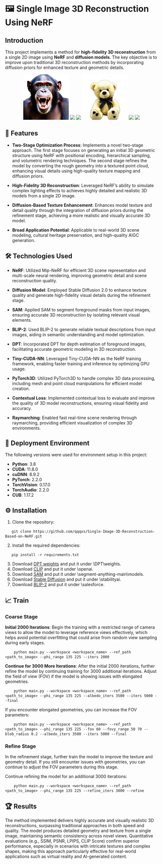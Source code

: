 # 🖼️ Single Image 3D Reconstruction Using NeRF

## Introduction
This project implements a method for **high-fidelity 3D reconstruction** from a single 2D image using **NeRF** and **diffusion models**. The key objective is to improve upon traditional 3D reconstruction methods by incorporating diffusion priors for enhanced texture and geometric details.

<div align="center">
  <img src="demo/chimpanzee.png" width="150">
  <img src="demo/chimpanzee-rgb.gif" width="150">
  <img src="demo/chimpanzee-normal.gif" width="150">
  <img src="demo/teddy-2.png" width="150">
  <img src="demo/teddy-2-rgb.gif" width="150">
  <img src="demo/teddy-2-normal.gif" width="150">
</div>

## 🌟 Features
- **Two-Stage Optimization Process**: Implements a novel two-stage approach. The first stage focuses on generating an initial 3D geometric structure using NeRF with positional encoding, hierarchical sampling, and volumetric rendering techniques. The second stage refines the model by converting the rough geometry into a textured point cloud, enhancing visual details using high-quality texture mapping and diffusion priors.
  
- **High-Fidelity 3D Reconstruction**: Leveraged NeRF’s ability to simulate complex lighting effects to achieves highly detailed and realistic 3D models from a single 2D image.

- **Diffusion-Based Texture Enhancement**: Enhances model texture and detail quality through the integration of diffusion priors during the refinement stage, achieving a more realistic and visually accurate 3D model.

- **Broad Application Potential**: Applicable to real-world 3D scene modeling, cultural heritage preservation, and high-quality AIGC generation.


## 🛠 Technologies Used
- **NeRF**: Utilized Mip-NeRF for efficient 3D scene representation and multi-scale neural rendering, improving geometric detail and scene reconstruction quality.
  
- **Diffusion Model**: Employed Stable Diffusion 2.0 to enhance texture quality and generate high-fidelity visual details during the refinement stage.

- **SAM**: Applied SAM to segment foreground masks from input images, ensuring accurate 3D reconstruction by isolating relevant visual elements.

- **BLIP-2**: Used BLIP-2 to generate reliable textual descriptions from input images, aiding in semantic understanding and model optimization.

- **DPT**: Incorporated DPT for depth estimation of foreground images, facilitating accurate geometric modeling in 3D reconstruction.

- **Tiny-CUDA-NN**: Leveraged Tiny-CUDA-NN as the NeRF training framework, enabling faster training and inference by optimizing GPU usage.

- **PyTorch3D**: Utilized PyTorch3D to handle complex 3D data processing, including mesh and point cloud manipulations for efficient model creation.

- **Contextual Loss**: Implemented contextual loss to evaluate and improve the quality of 3D model reconstructions, ensuring visual fidelity and accuracy.

- **Raymarching**: Enabled fast real-time scene rendering through raymarching, providing efficient visualization of complex 3D environments.


## 🚀 Deployment Environment

The following versions were used for environment setup in this project:

- **Python**: 3.8
- **CUDA**: 11.8.0
- **cuDNN**: 8.9.2
- **PyTorch**: 2.2.0
- **TorchVision**: 0.17.0
- **TorchAudio**: 2.2.0
- **CUB**: 1.17.2


## ⚙️ Installation
1. Clone the repository:
```
   git clone https://github.com/qqqxs/Single-Image-3D-Reconstruction-Based-on-NeRF.git
```
2. Install the required dependencies:
```
   pip install -r requirements.txt
```
3. Download [DPT weights](https://github.com/intel-isl/DPT/releases/download/1_0/dpt_hybrid-midas-501f0c75.pt) and put it under \DPT\weights.
4. Download [CLIP](https://huggingface.co/openai/clip-vit-large-patch14) and put it under \openai.
5. Download [SAM](https://dl.fbaipublicfiles.com/segment_anything/sam_vit_b_01ec64.pth) and put it under \segment-anything-main\models.
6. Download [Stable Diffusion](https://huggingface.co/stabilityai/stable-diffusion-2) and put it under \stabilityai.
7. Download [BLIP-2](https://storage.googleapis.com/sfr-vision-language-research/BLIP/models/model_base.pth) and put it under \salesforce.

## 📈 Train

### Coarse Stage

**Initial 2000 Iterations**: Begin the training with a restricted range of camera views to allow the model to leverage reference views effectively, which helps avoid potential overfitting that could arise from random view sampling during early stages.
```
    python main.py --workspace <workspace_name> --ref_path <path_to_image> --phi_range 135 225 --iters 2000
```
**Continue for 3000 More Iterations**: After the initial 2000 iterations, further refine the model by continuing training for 3000 additional iterations. Adjust the field of view (FOV) if the model is showing issues with elongated geometries.
```
    python main.py --workspace <workspace_name> --ref_path <path_to_image> --phi_range 135 225 --albedo_iters 3500 --iters 5000 --final
```
If you encounter elongated geometries, you can increase the FOV parameters:
```
    python main.py --workspace <workspace_name> --ref_path <path_to_image> --phi_range 135 225 --fov 60 --fovy_range 50 70 --blob_radius 0.2 --albedo_iters 3500 --iters 5000 --final
```
### Refine Stage

In the refinement stage, further train the model to improve the texture and geometry detail. If you still encounter issues with geometries, you can continue to adjust the FOV parameters during this stage.

Continue refining the model for an additional 3000 iterations:
```
    python main.py --workspace <workspace_name> --ref_path <path_to_image> --phi_range 135 225 --refine_iters 3000 --refine
```
## 🏆 Results

The method implemented delivers highly accurate and visually realistic 3D reconstructions, surpassing traditional approaches in both speed and quality. The model produces detailed geometry and texture from a single image, maintaining semantic consistency across novel views. Quantitative evaluations (e.g., SSIM, PSNR, LPIPS, CLIP Score) confirm superior performance, especially in scenarios with intricate textures and complex shapes, making this approach particularly effective for real-world applications such as virtual reality and AI-generated content.
